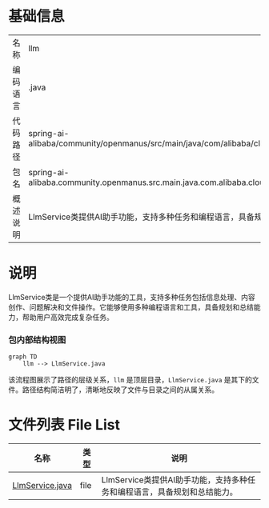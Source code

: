 # 基础信息

|      |      |
|------|------|
| 名称 | llm |
| 编码语言 | .java |
| 代码路径 | spring-ai-alibaba/community/openmanus/src/main/java/com/alibaba/cloud/ai/example/manus/llm |
| 包名 | spring-ai-alibaba.community.openmanus.src.main.java.com.alibaba.cloud.ai.example.manus.llm |
| 概述说明 | LlmService类提供AI助手功能，支持多种任务和编程语言，具备规划和总结能力。 |

# 说明

LlmService类是一个提供AI助手功能的工具，支持多种任务包括信息处理、内容创作、问题解决和文件操作。它能够使用多种编程语言和工具，具备规划和总结能力，帮助用户高效完成复杂任务。


### 包内部结构视图

```mermaid
graph TD
    llm --> LlmService.java
```

该流程图展示了路径的层级关系，`llm` 是顶层目录，`LlmService.java` 是其下的文件。路径结构简洁明了，清晰地反映了文件与目录之间的从属关系。

# 文件列表 File List

| 名称   | 类型  | 说明 |
|-------|------|-------------|
| [LlmService.java](LlmService.md) | file | LlmService类提供AI助手功能，支持多种任务和编程语言，具备规划和总结能力。 |


